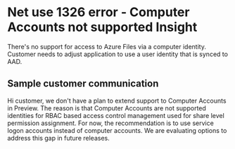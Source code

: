 <properties
pageTitle="Net use 1326 error - Computer Accounts not supported Insight"
description="Net use 1326 error - Computer Accounts not supported Insight"
infoBubbleText= "We detected that the customer is trying to access file share using a computer account."
service="microsoft.storage"
resource="storageAccounts"
authors="yagohel23"
ms.author="yagohel"
displayOrder=""
articleId="85756996-b184-46e6-8865-c7e0fa88d64c"
diagnosticScenario=""
selfHelpType="Diagnostics"
supportTopicIds=""
resourceTags=""
productPesIds=""
cloudEnvironments="Public"     ownershipId="Centennial_CloudNet_LoadBalancer"
/>

# Net use 1326 error - Computer Accounts not supported Insight

<!--issueDescription-->
There's no support for access to Azure Files via a computer identity.  Customer needs to adjust application to use a user identity that is synced to AAD.

## Sample customer communication

Hi customer, we don't have a plan to extend support to Computer Accounts in Preview. The reason is that Computer Accounts are not supported identities for RBAC based access control management used for share level permission assignment. For now, the recommendation is to use service logon accounts instead of computer accounts. We are evaluating options to address this gap in future releases.
<!--/issueDescription-->
